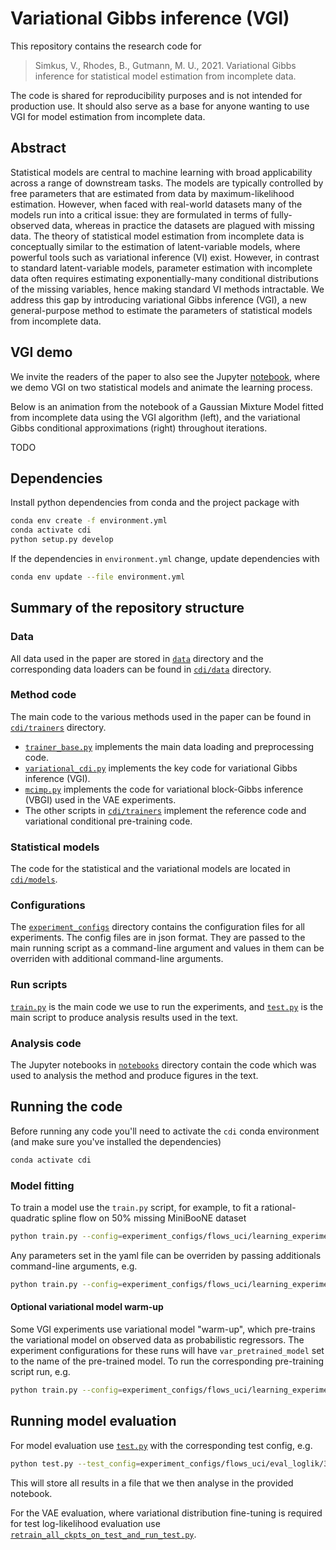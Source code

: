# Variational Gibbs inference (VGI)

This repository contains the research code for

> Simkus, V., Rhodes, B., Gutmann, M. U., 2021. Variational Gibbs inference for statistical model estimation from incomplete data.

The code is shared for reproducibility purposes and is not intended for production use. It should also serve as a base for anyone wanting to use VGI for model estimation from incomplete data.

## Abstract

Statistical models are central to machine learning with broad applicability across a range of downstream tasks. The models are typically controlled by free parameters that are estimated from data by maximum-likelihood estimation. However, when faced with real-world datasets many of the models run into a critical issue: they are formulated in terms of fully-observed data, whereas in practice the datasets are plagued with missing data. The theory of statistical model estimation from incomplete data is conceptually similar to the estimation of latent-variable models, where powerful tools such as variational inference (VI) exist. However, in contrast to standard latent-variable models, parameter estimation with incomplete data often requires estimating exponentially-many conditional distributions of the missing variables, hence making standard VI methods intractable. We address this gap by introducing variational Gibbs inference (VGI), a new general-purpose method to estimate the parameters of statistical models from incomplete data.

## VGI demo

We invite the readers of the paper to also see the Jupyter [notebook](./notebooks/VGI_demo.ipynb), where we demo VGI on two statistical models and animate the learning process.

Below is an animation from the notebook of a Gaussian Mixture Model fitted from incomplete data using the VGI algorithm (left), and the variational Gibbs conditional approximations (right) throughout iterations.

TODO

## Dependencies

Install python dependencies from conda and the project package with

```bash
conda env create -f environment.yml
conda activate cdi
python setup.py develop
```

If the dependencies in `environment.yml` change, update dependencies with

```bash
conda env update --file environment.yml
```

## Summary of the repository structure

### Data

All data used in the paper are stored in [`data`](./data/) directory and the corresponding data loaders can be found in [`cdi/data`](./cdi/data/) directory.

### Method code

The main code to the various methods used in the paper can be found in [`cdi/trainers`](./cdi/trainers/) directory.

* [`trainer_base.py`](./cdi/trainers/trainer_base.py) implements the main data loading and preprocessing code.
* [`variational_cdi.py`](./cdi/trainers/variational_cdi.py) implements the key code for variational Gibbs inference (VGI).
* [`mcimp.py`](./cdi/trainers/mcimp.py) implements the code for variational block-Gibbs inference (VBGI) used in the VAE experiments.
* The other scripts in [`cdi/trainers`](./cdi/trainers/) implement the reference code and variational conditional pre-training code.

### Statistical models

The code for the statistical and the variational models are located in [`cdi/models`](./cdi/models/).

### Configurations

The [`experiment_configs`](./experiment_configs/) directory contains the configuration files for all experiments. The config files are in json format. They are passed to the main running script as a command-line argument and values in them can be overriden with additional command-line arguments.

### Run scripts

[`train.py`](./train.py) is the main code we use to run the experiments, and [`test.py`](./test.py) is the main script to produce analysis results used in the text.

### Analysis code

The Jupyter notebooks in [`notebooks`](./notebooks/) directory contain the code which was used to analysis the method and produce figures in the text.

## Running the code

Before running any code you'll need to activate the `cdi` conda environment (and make sure you've installed the dependencies)

```bash
conda activate cdi
```

### Model fitting

To train a model use the `train.py` script, for example, to fit a rational-quadratic spline flow on 50% missing MiniBooNE dataset

```bash
python train.py --config=experiment_configs/flows_uci/learning_experiments/3/rqcspline_miniboone_chrqsvar_cdi_uncondgauss.json
```

Any parameters set in the yaml file can be overriden by passing additionals command-line arguments, e.g.

```bash
python train.py --config=experiment_configs/flows_uci/learning_experiments/3/rqcspline_miniboone_chrqsvar_cdi_uncondgauss.json --data.total_miss=0.33
```

#### Optional variational model warm-up

Some VGI experiments use variational model "warm-up", which pre-trains the variational model on observed data as probabilistic regressors. The experiment configurations for these runs will have `var_pretrained_model` set to the name of the pre-trained model. To run the corresponding pre-training script run, e.g.

```bash
python train.py --config=experiment_configs/flows_uci/learning_experiments/3/miniboone_chrqsvar_pretraining_uncondgauss.json
```

## Running model evaluation

For model evaluation use [`test.py`](./test.py) with the corresponding test config, e.g.

```bash
python test.py --test_config=experiment_configs/flows_uci/eval_loglik/3/rqcspline_miniboone_chrqsvar_cdi_uncondgauss.json
```

This will store all results in a file that we then analyse in the provided notebook.

For the VAE evaluation, where variational distribution fine-tuning is required for test log-likelihood evaluation use [`retrain_all_ckpts_on_test_and_run_test.py`](./retrain_all_ckpts_on_test_and_run_test.py).
